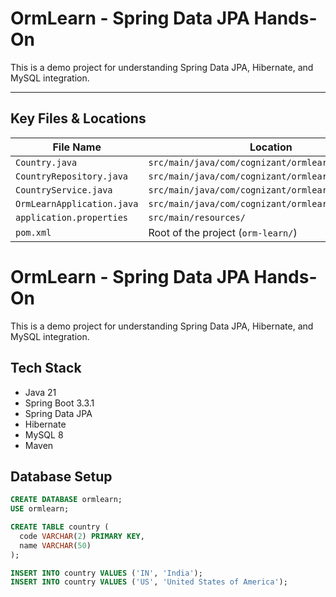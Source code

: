 # OrmLearn - Spring Data JPA Hands-On

This is a demo project for understanding Spring Data JPA, Hibernate, and MySQL integration.

---
##  Key Files & Locations

| File Name                | Location                                                   |
|--------------------------|------------------------------------------------------------|
| `Country.java`           | `src/main/java/com/cognizant/ormlearn/model/`              |
| `CountryRepository.java` | `src/main/java/com/cognizant/ormlearn/repository/`         |
| `CountryService.java`    | `src/main/java/com/cognizant/ormlearn/service/`            |
| `OrmLearnApplication.java` | `src/main/java/com/cognizant/ormlearn/`                 |
| `application.properties` | `src/main/resources/`                                      |
| `pom.xml`                | Root of the project (`orm-learn/`)                         |



# OrmLearn - Spring Data JPA Hands-On

This is a demo project for understanding Spring Data JPA, Hibernate, and MySQL integration.

## Tech Stack
- Java 21
- Spring Boot 3.3.1
- Spring Data JPA
- Hibernate
- MySQL 8
- Maven

## Database Setup
```sql
CREATE DATABASE ormlearn;
USE ormlearn;

CREATE TABLE country (
  code VARCHAR(2) PRIMARY KEY,
  name VARCHAR(50)
);

INSERT INTO country VALUES ('IN', 'India');
INSERT INTO country VALUES ('US', 'United States of America');
